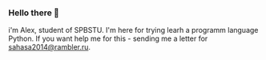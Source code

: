 ### Hello there 👋

i'm Alex, student of SPBSTU. I'm here for trying learh a programm language Python. If you want help me for this - sending me a letter for sahasa2014@rambler.ru.
